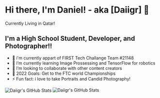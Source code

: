 # Hi there, I'm Daniel! - aka [Daiigr] 👋 
 Currently Living in Qatar!
 
## I'm a High School Student, Developer, and Photographer!!

- 🤖 i'm currently appart of FIRST Tech Challange Team #21148 
- 🌱 I’m currently learning Image Prossessing and TensorFlow for robotics
- 👯 I’m looking to collaborate with other content creators
- 🥅 2022 Goals: Get to the FTC world Championships
- ⚡ Fun fact: i love to take Portraits and Candid Photography!


<img align="center" alt="Daiigr's GitHub Stats" src="https://github-readme-stats.vercel.app/api?username=Daiigr&show_icons=true&hide_border=false&title_color=34ebe1&icon_color=fffff&bg_color=09131B&text_color=ffffff&border_color=0c1a25" />


<img align="" alt="Daiigr's GitHub Stats" src="https://github-readme-stats.vercel.app/api/top-langs/?username=Daiigr&show_icons=true&hide_border=false&title_color=34ebe1&icon_color=FFE400&bg_color=09131B&text_color=ffffff&border_color=0c1a25"/>



